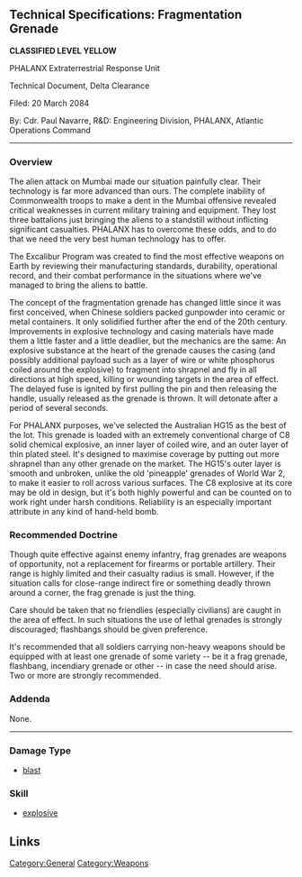 ## Technical Specifications: Fragmentation Grenade

**CLASSIFIED LEVEL YELLOW**

PHALANX Extraterrestrial Response Unit

Technical Document, Delta Clearance

Filed: 20 March 2084

By: Cdr. Paul Navarre, R&D: Engineering Division, PHALANX, Atlantic
Operations Command

------------------------------------------------------------------------

### Overview

The alien attack on Mumbai made our situation painfully clear. Their
technology is far more advanced than ours. The complete inability of
Commonwealth troops to make a dent in the Mumbai offensive revealed
critical weaknesses in current military training and equipment. They
lost three battalions just bringing the aliens to a standstill without
inflicting significant casualties. PHALANX has to overcome these odds,
and to do that we need the very best human technology has to offer.

The Excalibur Program was created to find the most effective weapons on
Earth by reviewing their manufacturing standards, durability,
operational record, and their combat performance in the situations where
we've managed to bring the aliens to battle.

The concept of the fragmentation grenade has changed little since it was
first conceived, when Chinese soldiers packed gunpowder into ceramic or
metal containers. It only solidified further after the end of the 20th
century. Improvements in explosive technology and casing materials have
made them a little faster and a little deadlier, but the mechanics are
the same: An explosive substance at the heart of the grenade causes the
casing (and possibly additional payload such as a layer of wire or white
phosphorus coiled around the explosive) to fragment into shrapnel and
fly in all directions at high speed, killing or wounding targets in the
area of effect. The delayed fuse is ignited by first pulling the pin and
then releasing the handle, usually released as the grenade is thrown. It
will detonate after a period of several seconds.

For PHALANX purposes, we’ve selected the Australian HG15 as the best of
the lot. This grenade is loaded with an extremely conventional charge of
C8 solid chemical explosive, an inner layer of coiled wire, and an outer
layer of thin plated steel. It's designed to maximise coverage by
putting out more shrapnel than any other grenade on the market. The
HG15's outer layer is smooth and unbroken, unlike the old 'pineapple'
grenades of World War 2, to make it easier to roll across various
surfaces. The C8 explosive at its core may be old in design, but it's
both highly powerful and can be counted on to work right under harsh
conditions. Reliability is an especially important attribute in any kind
of hand-held bomb.

### Recommended Doctrine

Though quite effective against enemy infantry, frag grenades are weapons
of opportunity, not a replacement for firearms or portable artillery.
Their range is highly limited and their casualty radius is small.
However, if the situation calls for close-range indirect fire or
something deadly thrown around a corner, the frag grenade is just the
thing.

Care should be taken that no friendlies (especially civilians) are
caught in the area of effect. In such situations the use of lethal
grenades is strongly discouraged; flashbangs should be given preference.

It's recommended that all soldiers carrying non-heavy weapons should be
equipped with at least one grenade of some variety -- be it a frag
grenade, flashbang, incendiary grenade or other -- in case the need
should arise. Two or more are strongly recommended.

### Addenda

None.

------------------------------------------------------------------------

### Damage Type

- [blast](Damage/blast "wikilink")

### Skill

- [explosive](Skills/explosive "wikilink")

## Links

[Category:General](Category:General "wikilink")
[Category:Weapons](Category:Weapons "wikilink")